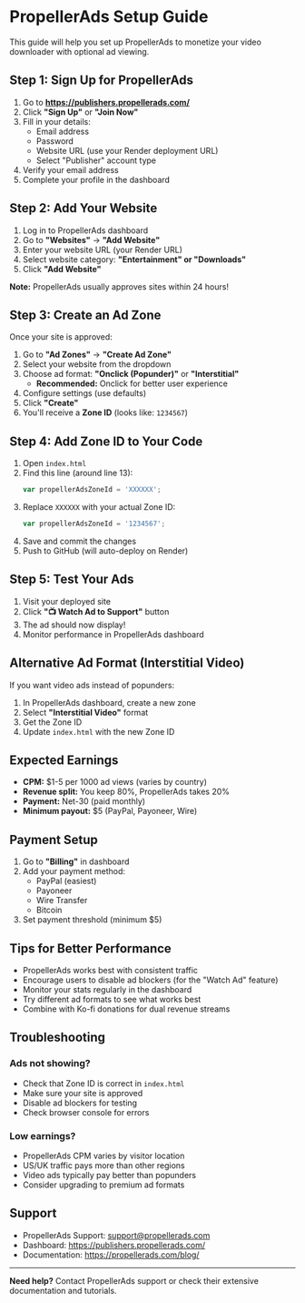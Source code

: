 # PropellerAds Setup Guide

This guide will help you set up PropellerAds to monetize your video downloader with optional ad viewing.

## Step 1: Sign Up for PropellerAds

1. Go to **https://publishers.propellerads.com/**
2. Click **"Sign Up"** or **"Join Now"**
3. Fill in your details:
   - Email address
   - Password
   - Website URL (use your Render deployment URL)
   - Select "Publisher" account type
4. Verify your email address
5. Complete your profile in the dashboard

## Step 2: Add Your Website

1. Log in to PropellerAds dashboard
2. Go to **"Websites"** → **"Add Website"**
3. Enter your website URL (your Render URL)
4. Select website category: **"Entertainment" or "Downloads"**
5. Click **"Add Website"**

**Note:** PropellerAds usually approves sites within 24 hours!

## Step 3: Create an Ad Zone

Once your site is approved:

1. Go to **"Ad Zones"** → **"Create Ad Zone"**
2. Select your website from the dropdown
3. Choose ad format: **"Onclick (Popunder)"** or **"Interstitial"**
   - **Recommended:** Onclick for better user experience
4. Configure settings (use defaults)
5. Click **"Create"**
6. You'll receive a **Zone ID** (looks like: `1234567`)

## Step 4: Add Zone ID to Your Code

1. Open `index.html`
2. Find this line (around line 13):
   ```javascript
   var propellerAdsZoneId = 'XXXXXX';
   ```
3. Replace `XXXXXX` with your actual Zone ID:
   ```javascript
   var propellerAdsZoneId = '1234567';
   ```
4. Save and commit the changes
5. Push to GitHub (will auto-deploy on Render)

## Step 5: Test Your Ads

1. Visit your deployed site
2. Click **"📺 Watch Ad to Support"** button
3. The ad should now display!
4. Monitor performance in PropellerAds dashboard

## Alternative Ad Format (Interstitial Video)

If you want video ads instead of popunders:

1. In PropellerAds dashboard, create a new zone
2. Select **"Interstitial Video"** format
3. Get the Zone ID
4. Update `index.html` with the new Zone ID

## Expected Earnings

- **CPM:** $1-5 per 1000 ad views (varies by country)
- **Revenue split:** You keep 80%, PropellerAds takes 20%
- **Payment:** Net-30 (paid monthly)
- **Minimum payout:** $5 (PayPal, Payoneer, Wire)

## Payment Setup

1. Go to **"Billing"** in dashboard
2. Add your payment method:
   - PayPal (easiest)
   - Payoneer
   - Wire Transfer
   - Bitcoin
3. Set payment threshold (minimum $5)

## Tips for Better Performance

- PropellerAds works best with consistent traffic
- Encourage users to disable ad blockers (for the "Watch Ad" feature)
- Monitor your stats regularly in the dashboard
- Try different ad formats to see what works best
- Combine with Ko-fi donations for dual revenue streams

## Troubleshooting

### Ads not showing?
- Check that Zone ID is correct in `index.html`
- Make sure your site is approved
- Disable ad blockers for testing
- Check browser console for errors

### Low earnings?
- PropellerAds CPM varies by visitor location
- US/UK traffic pays more than other regions
- Video ads typically pay better than popunders
- Consider upgrading to premium ad formats

## Support

- PropellerAds Support: support@propellerads.com
- Dashboard: https://publishers.propellerads.com/
- Documentation: https://propellerads.com/blog/

---

**Need help?** Contact PropellerAds support or check their extensive documentation and tutorials.
